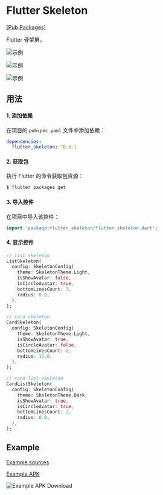# Flutter Skeleton

[[Pub Packages]](https://pub.dartlang.org/packages/flutter_skeleton)

Flutter 骨架屏。

![示例][1]

![示例][2]

![示例][3]

## 用法

#### 1\. 添加依赖

在项目的 `pubspec.yaml` 文件中添加依赖：

```yaml
dependencies:
  flutter_skeleton: ^0.0.1
```

#### 2\. 获取包

执行 Flutter 的命令获取包资源：

```bash
$ flutter packages get
```

#### 3\. 导入控件

在项目中导入该控件：

```dart
import 'package:flutter_skeleton/flutter_skeleton.dart';
```

#### 4\. 显示控件

```dart
// list skeleton
ListSkeleton(
  config: SkeletonConfig(
    theme: SkeletonTheme.Light,
    isShowAvatar: false,
    isCircleAvatar: true,
    bottomLinesCount: 3,
    radius: 0.0,
  ),
);

// card skeleton
CardSkeleton(
  config: SkeletonConfig(
    theme: SkeletonTheme.Light,
    isShowAvatar: true,
    isCircleAvatar: false,
    bottomLinesCount: 2,
    radius: 16.0,
  ),
);

// card list skeleton
CardListSkeleton(
  config: SkeletonConfig(
    theme: SkeletonTheme.Dark,
    isShowAvatar: true,
    isCircleAvatar: true,
    bottomLinesCount: 2,
    radius: 0.0,
  ),
);
```

## Example

[Example sources](https://github.com/wuzhendev/flutter_skeleton/tree/master/example)

[Example APK](https://raw.githubusercontent.com/wuzhendev/assets/master/flutter_skeleton/flutter_skeleton_v0.0.1.apk)

![Example APK Download](https://github.com/wuzhendev/assets/blob/master/flutter_skeleton/flutter_skeleton_v0.0.1.jpg?raw=true)

[1]:https://github.com/wuzhendev/assets/blob/master/flutter_skeleton/flutter_skeleton_1.jpg?raw=true
[2]:https://github.com/wuzhendev/assets/blob/master/flutter_skeleton/flutter_skeleton_2.jpg?raw=true
[3]:https://github.com/wuzhendev/assets/blob/master/flutter_skeleton/flutter_skeleton_3.jpg?raw=true

